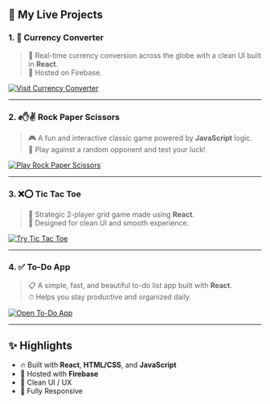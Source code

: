 ## 🚀 My Live Projects

### 1. 💱 Currency Converter  
> 🔄 Real-time currency conversion across the globe with a clean UI built in **React**.  
> 📍 Hosted on Firebase.  
>  
[![Visit Currency Converter](https://img.shields.io/badge/🌐%20Live%20App-Click%20Here-brightgreen?style=for-the-badge)](https://currencyconverter-52904.web.app/)

---

### 2. ✊✋✌ Rock Paper Scissors  
> 🎮 A fun and interactive classic game powered by **JavaScript** logic.  
> 🤖 Play against a random opponent and test your luck!  
>  
[![Play Rock Paper Scissors](https://img.shields.io/badge/🕹️%20Play%20Now-Click%20Here-orange?style=for-the-badge)](https://rock-paper-scissors-f3d73.web.app/)

---

### 3. ❌⭕ Tic Tac Toe  
> 🧠 Strategic 2-player grid game made using **React**.  
> 🎯 Designed for clean UI and smooth experience.  
>  
[![Try Tic Tac Toe](https://img.shields.io/badge/🎲%20Try%20Game-Click%20Here-blueviolet?style=for-the-badge)](https://tic-tac-toe-edd4b.web.app/)

---

### 4. ✅ To-Do App  
> 📋 A simple, fast, and beautiful to-do list app built with **React**.  
> ⏱ Helps you stay productive and organized daily.  
>  
[![Open To-Do App](https://img.shields.io/badge/🗂️%20Open%20ToDo%20App-Click%20Here-blue?style=for-the-badge)](https://to-do-app-f795e.web.app/)

---

## ✨ Highlights
- 🔥 Built with **React**, **HTML/CSS**, and **JavaScript**
- 🚀 Hosted with **Firebase**
- 🎨 Clean UI / UX
- 📱 Fully Responsive
